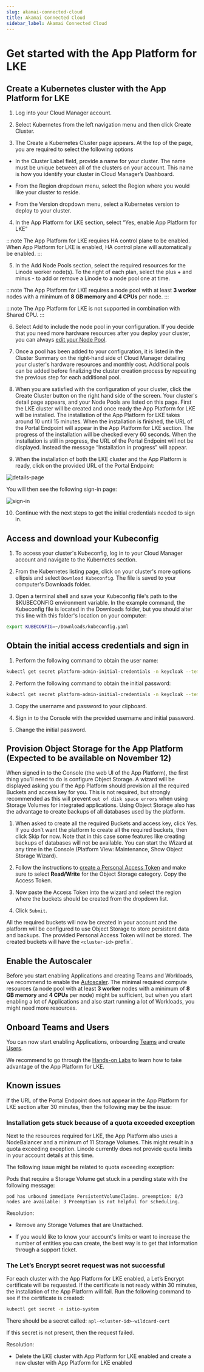 ```yaml
---
slug: akamai-connected-cloud
title: Akamai Connected Cloud
sidebar_label: Akamai Connected Cloud
---
```


# Get started with the App Platform for LKE

## Create a Kubernetes cluster with the App Platform for LKE

1. Log into your Cloud Manager account.

2. Select Kubernetes from the left navigation menu and then click Create Cluster.

3. The Create a Kubernetes Cluster page appears. At the top of the page, you are required to select the following options

- In the Cluster Label field, provide a name for your cluster. The name must be unique between all of the clusters on your account. This name is how you identify your cluster in Cloud Manager’s Dashboard.

- From the Region dropdown menu, select the Region where you would like your cluster to reside.

- From the Version dropdown menu, select a Kubernetes version to deploy to your cluster.

4. In the App Platform for LKE section, select “Yes, enable App Platform for LKE”

:::note 
The App Platform for LKE requires HA control plane to be enabled. When App Platform for LKE is enabled, HA control plane will automatically be enabled.
:::

5. In the Add Node Pools section, select the required resources for the Linode worker node(s). To the right of each plan, select the plus + and minus - to add or remove a Linode to a node pool one at time.

:::note 
The App Platform for LKE requires a node pool with at least **3 worker** nodes with a minimum of **8 GB memory** and **4 CPUs** per node.
:::

:::note
The App Platform for LKE is not supported in combination with Shared CPU.
:::

6. Select Add to include the node pool in your configuration. If you decide that you need more hardware resources after you deploy your cluster, you can always [edit your Node Pool](https://techdocs.akamai.com/cloud-computing/docs/manage-nodes-and-node-pools).

7. Once a pool has been added to your configuration, it is listed in the Cluster Summary on the right-hand side of Cloud Manager detailing your cluster's hardware resources and monthly cost. Additional pools can be added before finalizing the cluster creation process by repeating the previous step for each additional pool.

8. When you are satisfied with the configuration of your cluster, click the Create Cluster button on the right hand side of the screen. Your cluster's detail page appears, and your Node Pools are listed on this page. First the LKE cluster will be created and once ready the App Platform for LKE will be installed. The installation of the App Platform for LKE takes around 10 until 15 minutes. When the installation is finished, the URL of the Portal Endpoint will appear in the App Platform for LKE section. The progress of the installation will be checked every 60 seconds. When the installation is still in progress, the URL of the Portal Endpoint will not be displayed. Instead the message “Installation in progress” will appear.

9. When the installation of both the LKE cluster and the App Platform is ready, click on the provided URL of the Portal Endpoint:

![details-page](../../img/cluster-details-page.png)

You will then see the following sign-in page:

![sign-in](../../img/sign-in-page.png)

10. Continue with the next steps to get the initial credentials needed to sign in.

## Access and download your Kubeconfig

1. To access your cluster's Kubeconfig, log in to your Cloud Manager account and navigate to the Kubernetes section.

2. From the Kubernetes listing page, click on your cluster's more options ellipsis and select `Download Kubeconfig`. The file is saved to your computer's Downloads folder.

3. Open a terminal shell and save your Kubeconfig file's path to the $KUBECONFIG environment variable. In the example command, the Kubeconfig file is located in the Downloads folder, but you should alter this line with this folder's location on your computer:

```bash
export KUBECONFIG=~/Downloads/kubeconfig.yaml
```

## Obtain the initial access credentials and sign in

1. Perform the following command to obtain the user name:

```bash
kubectl get secret platform-admin-initial-credentials -n keycloak --template={{.data.username}} | base64 -d
```

2. Perform the following command to obtain the initial password:

```bash
kubectl get secret platform-admin-initial-credentials -n keycloak --template={{.data.password}} | base64 -d
```

3. Copy the username and password to your clipboard.

4. Sign in to the Console with the provided username and initial password.

5. Change the initial password.

## Provision Object Storage for the App Platform (Expected to be available on November 12)

When signed in to the Console (the web UI of the App Platform), the first thing you’ll need to do is configure Object Storage. A wizard will be displayed asking you if the App Platform should provision all the required Buckets and access key for you. This is not required, but strongly recommended as this will prevent `out of disk space errors` when using Storage Volumes for integrated applications. Using Object Storage also has the advantage to create backups of all databases used by the platform.

1. When asked to create all the required Buckets and access key, click Yes. If you don’t want the platform to create all the required buckets, then click Skip for now. Note that in this case some features like creating backups of databases will not be available. You can start the Wizard at any time in the Console (Platform View: Maintenance, Show Object Storage Wizard). 

2. Follow the instructions to [create a Personal Access Token](https://techdocs.akamai.com/linode-api/reference/get-started#personal-access-tokens) and make sure to select **Read/Write** for the Object Storage category. Copy the Access Token.

3. Now paste the Access Token into the wizard and select the region where the buckets should be created from the dropdown list.

4. Click `Submit`.

All the required buckets will now be created in your account and the platform will be configured to use Object Storage to store persistent data and backups. The provided Personal Access Token will not be stored. The created buckets will have the `<cluster-id>` prefix`.

## Enable the Autoscaler

Before you start enabling Applications and creating Teams and Workloads, we recommend to enable the [Autoscaler](https://techdocs.akamai.com/cloud-computing/docs/manage-nodes-and-node-pools#autoscale-automatically-resize-node-pools). The minimal required compute resources (a node pool with at least **3 worker** nodes with a minimum of **8 GB memory** and **4 CPUs** per node) might be sufficient, but when you start enabling a lot of Applications and also start running a lot of Workloads, you might need more resources.

## Onboard Teams and Users
You can now start enabling Applications, onboarding [Teams](../../for-ops/console/teams) and create [Users](../../for-ops/console/user-management).

We recommend to go through the [Hands-on Labs](../labs/overview) to learn how to take advantage of the App Platform for LKE.

## Known issues

If the URL of the Portal Endpoint does not appear in the App Platform for LKE section after 30 minutes, then the following may be the issue:

### Installation gets stuck because of a quota exceeded exception

Next to the resources required for LKE, the App Platform also uses a NodeBalancer and a minimum of 11 Storage Volumes. This might result in a quota exceeding exception. Linode currently does not provide quota limits in your account details at this time.

The following issue might be related to quota exceeding exception:

Pods that require a Storage Volume get stuck in a pending state with the following message:

`pod has unbound immediate PersistentVolumeClaims. preemption: 0/3 nodes are available: 3 Preemption is not helpful for scheduling.`

Resolution: 

- Remove any Storage Volumes that are Unattached.

- If you would like to know your account's limits or want to increase the number of entities you can create, the best way is to get that information through a support ticket.

### The Let’s Encrypt secret request was not successful

For each cluster with the App Platform for LKE enabled, a Let’s Encrypt certificate will be requested. If the certificate is not ready within 30 minutes, the installation of the App Platform will fail. Run the following command to see if the certificate is created:

```bash
kubectl get secret -n istio-system
```

There should be a secret called: `apl-<cluster-id>-wildcard-cert`

If this secret is not present, then the request failed.

Resolution:

- Delete the LKE cluster with App Platform for LKE enabled and create a new cluster with App Platform for LKE enabled
